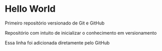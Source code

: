 # Hello World
 Primeiro repositório versionado de Git e GitHub

 Repositório com intuito de inicializar o conhecimento em versionamento
 
 Essa linha foi adicionada diretamente pelo GitHub

